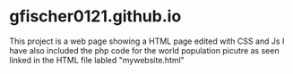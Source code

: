 # gfischer0121.github.io
This project is a web page showing a HTML page edited with CSS and Js
I have also included the php code for the world population picutre as seen linked in the HTML file labled "mywebsite.html" 
